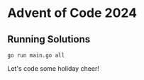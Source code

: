 # Advent of Code 2024

## Running Solutions

```
go run main.go all
```

Let's code some holiday cheer!
